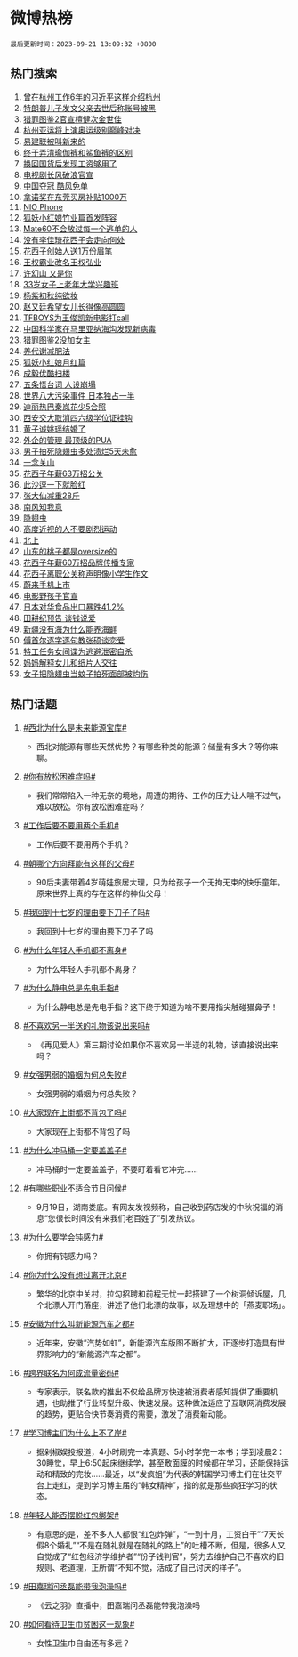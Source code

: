 # 微博热榜

`最后更新时间：2023-09-21 13:09:32 +0800`

## 热门搜索

1. [曾在杭州工作6年的习近平这样介绍杭州](https://m.weibo.cn/search?containerid=100103type%3D1%26t%3D10%26q%3D%23%E6%9B%BE%E5%9C%A8%E6%9D%AD%E5%B7%9E%E5%B7%A5%E4%BD%9C6%E5%B9%B4%E7%9A%84%E4%B9%A0%E8%BF%91%E5%B9%B3%E8%BF%99%E6%A0%B7%E4%BB%8B%E7%BB%8D%E6%9D%AD%E5%B7%9E%23&stream_entry_id=51&isnewpage=1&extparam=seat%3D1%26stream_entry_id%3D51%26pos%3D0%26c_type%3D51%26dgr%3D0%26q%3D%2523%25E6%259B%25BE%25E5%259C%25A8%25E6%259D%25AD%25E5%25B7%259E%25E5%25B7%25A5%25E4%25BD%259C6%25E5%25B9%25B4%25E7%259A%2584%25E4%25B9%25A0%25E8%25BF%2591%25E5%25B9%25B3%25E8%25BF%2599%25E6%25A0%25B7%25E4%25BB%258B%25E7%25BB%258D%25E6%259D%25AD%25E5%25B7%259E%2523%26cate%3D10103%26filter_type%3Drealtimehot%26display_time%3D1695272971%26pre_seqid%3D1695272971594027202186)
1. [特朗普儿子发文父亲去世后称账号被黑](https://m.weibo.cn/search?containerid=100103type%3D1%26t%3D10%26q%3D%23%E7%89%B9%E6%9C%97%E6%99%AE%E5%84%BF%E5%AD%90%E5%8F%91%E6%96%87%E7%88%B6%E4%BA%B2%E5%8E%BB%E4%B8%96%E5%90%8E%E7%A7%B0%E8%B4%A6%E5%8F%B7%E8%A2%AB%E9%BB%91%23&stream_entry_id=31&isnewpage=1&extparam=seat%3D1%26lcate%3D5001%26flag%3D1%26pos%3D0%26c_type%3D31%26dgr%3D0%26q%3D%2523%25E7%2589%25B9%25E6%259C%2597%25E6%2599%25AE%25E5%2584%25BF%25E5%25AD%2590%25E5%258F%2591%25E6%2596%2587%25E7%2588%25B6%25E4%25BA%25B2%25E5%258E%25BB%25E4%25B8%2596%25E5%2590%258E%25E7%25A7%25B0%25E8%25B4%25A6%25E5%258F%25B7%25E8%25A2%25AB%25E9%25BB%2591%2523%26cate%3D5001%26filter_type%3Drealtimehot%26stream_entry_id%3D31%26realpos%3D1%26band_rank%3D1%26display_time%3D1695272971%26pre_seqid%3D1695272971594027202186)
1. [猎罪图鉴2官宣檀健次金世佳](https://m.weibo.cn/search?containerid=100103type%3D1%26t%3D10%26q%3D%23%E7%8C%8E%E7%BD%AA%E5%9B%BE%E9%89%B42%E5%AE%98%E5%AE%A3%E6%AA%80%E5%81%A5%E6%AC%A1%E9%87%91%E4%B8%96%E4%BD%B3%23&stream_entry_id=31&isnewpage=1&extparam=seat%3D1%26lcate%3D5001%26flag%3D16%26pos%3D1%26c_type%3D31%26dgr%3D0%26q%3D%2523%25E7%258C%258E%25E7%25BD%25AA%25E5%259B%25BE%25E9%2589%25B42%25E5%25AE%2598%25E5%25AE%25A3%25E6%25AA%2580%25E5%2581%25A5%25E6%25AC%25A1%25E9%2587%2591%25E4%25B8%2596%25E4%25BD%25B3%2523%26cate%3D5001%26filter_type%3Drealtimehot%26stream_entry_id%3D31%26realpos%3D2%26band_rank%3D2%26display_time%3D1695272971%26pre_seqid%3D1695272971594027202186)
1. [杭州亚运将上演奥运级别巅峰对决](https://m.weibo.cn/search?containerid=100103type%3D1%26t%3D10%26q%3D%23%E6%9D%AD%E5%B7%9E%E4%BA%9A%E8%BF%90%E5%B0%86%E4%B8%8A%E6%BC%94%E5%A5%A5%E8%BF%90%E7%BA%A7%E5%88%AB%E5%B7%85%E5%B3%B0%E5%AF%B9%E5%86%B3%23&stream_entry_id=31&isnewpage=1&extparam=seat%3D1%26lcate%3D5001%26flag%3D0%26pos%3D2%26c_type%3D31%26dgr%3D0%26q%3D%2523%25E6%259D%25AD%25E5%25B7%259E%25E4%25BA%259A%25E8%25BF%2590%25E5%25B0%2586%25E4%25B8%258A%25E6%25BC%2594%25E5%25A5%25A5%25E8%25BF%2590%25E7%25BA%25A7%25E5%2588%25AB%25E5%25B7%2585%25E5%25B3%25B0%25E5%25AF%25B9%25E5%2586%25B3%2523%26cate%3D5001%26filter_type%3Drealtimehot%26stream_entry_id%3D31%26realpos%3D3%26band_rank%3D3%26display_time%3D1695272971%26pre_seqid%3D1695272971594027202186)
1. [易建联被叫新来的](https://m.weibo.cn/search?containerid=100103type%3D1%26t%3D10%26q%3D%23%E6%98%93%E5%BB%BA%E8%81%94%E8%A2%AB%E5%8F%AB%E6%96%B0%E6%9D%A5%E7%9A%84%23&stream_entry_id=31&isnewpage=1&extparam=seat%3D1%26lcate%3D5001%26pos%3D3%26c_type%3D31%26dgr%3D0%26q%3D%2523%25E6%2598%2593%25E5%25BB%25BA%25E8%2581%2594%25E8%25A2%25AB%25E5%258F%25AB%25E6%2596%25B0%25E6%259D%25A5%25E7%259A%2584%2523%26cate%3D5001%26is_ad_pos%3D1%26adid%3D204445%26stream_entry_id%3D31%26filter_type%3Drealtimehot%26topic_ad%3D1%26band_rank%3D4%26display_time%3D1695272971%26pre_seqid%3D1695272971594027202186)
1. [终于弄清瑜伽裤和鲨鱼裤的区别](https://m.weibo.cn/search?containerid=100103type%3D1%26t%3D10%26q%3D%23%E7%BB%88%E4%BA%8E%E5%BC%84%E6%B8%85%E7%91%9C%E4%BC%BD%E8%A3%A4%E5%92%8C%E9%B2%A8%E9%B1%BC%E8%A3%A4%E7%9A%84%E5%8C%BA%E5%88%AB%23&stream_entry_id=31&isnewpage=1&extparam=seat%3D1%26lcate%3D5001%26flag%3D1%26pos%3D4%26c_type%3D31%26dgr%3D0%26q%3D%2523%25E7%25BB%2588%25E4%25BA%258E%25E5%25BC%2584%25E6%25B8%2585%25E7%2591%259C%25E4%25BC%25BD%25E8%25A3%25A4%25E5%2592%258C%25E9%25B2%25A8%25E9%25B1%25BC%25E8%25A3%25A4%25E7%259A%2584%25E5%258C%25BA%25E5%2588%25AB%2523%26cate%3D5001%26filter_type%3Drealtimehot%26stream_entry_id%3D31%26realpos%3D4%26band_rank%3D4%26display_time%3D1695272971%26pre_seqid%3D1695272971594027202186)
1. [换回国货后发现工资够用了](https://m.weibo.cn/search?containerid=100103type%3D1%26t%3D10%26q%3D%23%E6%8D%A2%E5%9B%9E%E5%9B%BD%E8%B4%A7%E5%90%8E%E5%8F%91%E7%8E%B0%E5%B7%A5%E8%B5%84%E5%A4%9F%E7%94%A8%E4%BA%86%23&stream_entry_id=31&isnewpage=1&extparam=seat%3D1%26lcate%3D5001%26flag%3D1%26pos%3D5%26c_type%3D31%26dgr%3D0%26q%3D%2523%25E6%258D%25A2%25E5%259B%259E%25E5%259B%25BD%25E8%25B4%25A7%25E5%2590%258E%25E5%258F%2591%25E7%258E%25B0%25E5%25B7%25A5%25E8%25B5%2584%25E5%25A4%259F%25E7%2594%25A8%25E4%25BA%2586%2523%26cate%3D5001%26filter_type%3Drealtimehot%26stream_entry_id%3D31%26realpos%3D5%26band_rank%3D5%26display_time%3D1695272971%26pre_seqid%3D1695272971594027202186)
1. [电视剧长风破浪官宣](https://m.weibo.cn/search?containerid=100103type%3D1%26t%3D10%26q%3D%23%E7%94%B5%E8%A7%86%E5%89%A7%E9%95%BF%E9%A3%8E%E7%A0%B4%E6%B5%AA%E5%AE%98%E5%AE%A3%23&stream_entry_id=31&isnewpage=1&extparam=seat%3D1%26lcate%3D5001%26flag%3D2%26pos%3D6%26c_type%3D31%26dgr%3D0%26q%3D%2523%25E7%2594%25B5%25E8%25A7%2586%25E5%2589%25A7%25E9%2595%25BF%25E9%25A3%258E%25E7%25A0%25B4%25E6%25B5%25AA%25E5%25AE%2598%25E5%25AE%25A3%2523%26cate%3D5001%26filter_type%3Drealtimehot%26stream_entry_id%3D31%26realpos%3D6%26band_rank%3D6%26display_time%3D1695272971%26pre_seqid%3D1695272971594027202186)
1. [中国夺冠 酷风免单](https://m.weibo.cn/search?containerid=100103type%3D1%26t%3D10%26q%3D%23%E4%B8%AD%E5%9B%BD%E5%A4%BA%E5%86%A0+%E9%85%B7%E9%A3%8E%E5%85%8D%E5%8D%95%23&stream_entry_id=31&isnewpage=1&extparam=seat%3D1%26lcate%3D5001%26pos%3D7%26c_type%3D31%26dgr%3D0%26q%3D%2523%25E4%25B8%25AD%25E5%259B%25BD%25E5%25A4%25BA%25E5%2586%25A0%2520%25E9%2585%25B7%25E9%25A3%258E%25E5%2585%258D%25E5%258D%2595%2523%26cate%3D5001%26is_ad_pos%3D1%26adid%3D204396%26stream_entry_id%3D31%26filter_type%3Drealtimehot%26topic_ad%3D1%26band_rank%3D7%26display_time%3D1695272971%26pre_seqid%3D1695272971594027202186)
1. [拿诺奖在东莞买房补贴1000万](https://m.weibo.cn/search?containerid=100103type%3D1%26t%3D10%26q%3D%23%E6%8B%BF%E8%AF%BA%E5%A5%96%E5%9C%A8%E4%B8%9C%E8%8E%9E%E4%B9%B0%E6%88%BF%E8%A1%A5%E8%B4%B41000%E4%B8%87%23&stream_entry_id=31&isnewpage=1&extparam=seat%3D1%26lcate%3D5001%26flag%3D1%26pos%3D8%26c_type%3D31%26dgr%3D0%26q%3D%2523%25E6%258B%25BF%25E8%25AF%25BA%25E5%25A5%2596%25E5%259C%25A8%25E4%25B8%259C%25E8%258E%259E%25E4%25B9%25B0%25E6%2588%25BF%25E8%25A1%25A5%25E8%25B4%25B41000%25E4%25B8%2587%2523%26cate%3D5001%26filter_type%3Drealtimehot%26stream_entry_id%3D31%26realpos%3D7%26band_rank%3D7%26display_time%3D1695272971%26pre_seqid%3D1695272971594027202186)
1. [NIO Phone](https://m.weibo.cn/search?containerid=100103type%3D1%26t%3D10%26q%3DNIO+Phone&stream_entry_id=31&isnewpage=1&extparam=seat%3D1%26lcate%3D5001%26flag%3D1%26pos%3D9%26c_type%3D31%26dgr%3D0%26q%3DNIO%2520Phone%26cate%3D5001%26filter_type%3Drealtimehot%26stream_entry_id%3D31%26realpos%3D8%26band_rank%3D8%26display_time%3D1695272971%26pre_seqid%3D1695272971594027202186)
1. [狐妖小红娘竹业篇首发阵容](https://m.weibo.cn/search?containerid=100103type%3D1%26t%3D10%26q%3D%23%E7%8B%90%E5%A6%96%E5%B0%8F%E7%BA%A2%E5%A8%98%E7%AB%B9%E4%B8%9A%E7%AF%87%E9%A6%96%E5%8F%91%E9%98%B5%E5%AE%B9%23&stream_entry_id=31&isnewpage=1&extparam=seat%3D1%26lcate%3D5001%26flag%3D16%26pos%3D10%26c_type%3D31%26dgr%3D0%26q%3D%2523%25E7%258B%2590%25E5%25A6%2596%25E5%25B0%258F%25E7%25BA%25A2%25E5%25A8%2598%25E7%25AB%25B9%25E4%25B8%259A%25E7%25AF%2587%25E9%25A6%2596%25E5%258F%2591%25E9%2598%25B5%25E5%25AE%25B9%2523%26cate%3D5001%26filter_type%3Drealtimehot%26stream_entry_id%3D31%26realpos%3D9%26band_rank%3D9%26display_time%3D1695272971%26pre_seqid%3D1695272971594027202186)
1. [Mate60不会放过每一个逃单的人](https://m.weibo.cn/search?containerid=100103type%3D1%26t%3D10%26q%3D%23Mate60%E4%B8%8D%E4%BC%9A%E6%94%BE%E8%BF%87%E6%AF%8F%E4%B8%80%E4%B8%AA%E9%80%83%E5%8D%95%E7%9A%84%E4%BA%BA%23&stream_entry_id=31&isnewpage=1&extparam=seat%3D1%26lcate%3D5001%26flag%3D0%26pos%3D11%26c_type%3D31%26dgr%3D0%26q%3D%2523Mate60%25E4%25B8%258D%25E4%25BC%259A%25E6%2594%25BE%25E8%25BF%2587%25E6%25AF%258F%25E4%25B8%2580%25E4%25B8%25AA%25E9%2580%2583%25E5%258D%2595%25E7%259A%2584%25E4%25BA%25BA%2523%26cate%3D5001%26filter_type%3Drealtimehot%26stream_entry_id%3D31%26realpos%3D10%26band_rank%3D10%26display_time%3D1695272971%26pre_seqid%3D1695272971594027202186)
1. [没有李佳琦花西子会走向何处](https://m.weibo.cn/search?containerid=100103type%3D1%26t%3D10%26q%3D%23%E6%B2%A1%E6%9C%89%E6%9D%8E%E4%BD%B3%E7%90%A6%E8%8A%B1%E8%A5%BF%E5%AD%90%E4%BC%9A%E8%B5%B0%E5%90%91%E4%BD%95%E5%A4%84%23&stream_entry_id=31&isnewpage=1&extparam=seat%3D1%26lcate%3D5001%26flag%3D2%26pos%3D12%26c_type%3D31%26dgr%3D0%26q%3D%2523%25E6%25B2%25A1%25E6%259C%2589%25E6%259D%258E%25E4%25BD%25B3%25E7%2590%25A6%25E8%258A%25B1%25E8%25A5%25BF%25E5%25AD%2590%25E4%25BC%259A%25E8%25B5%25B0%25E5%2590%2591%25E4%25BD%2595%25E5%25A4%2584%2523%26cate%3D5001%26filter_type%3Drealtimehot%26stream_entry_id%3D31%26realpos%3D11%26band_rank%3D11%26display_time%3D1695272971%26pre_seqid%3D1695272971594027202186)
1. [花西子创始人送1万份眉笔](https://m.weibo.cn/search?containerid=100103type%3D1%26t%3D10%26q%3D%23%E8%8A%B1%E8%A5%BF%E5%AD%90%E5%88%9B%E5%A7%8B%E4%BA%BA%E9%80%811%E4%B8%87%E4%BB%BD%E7%9C%89%E7%AC%94%23&stream_entry_id=31&isnewpage=1&extparam=seat%3D1%26lcate%3D5001%26flag%3D2%26pos%3D13%26c_type%3D31%26dgr%3D0%26q%3D%2523%25E8%258A%25B1%25E8%25A5%25BF%25E5%25AD%2590%25E5%2588%259B%25E5%25A7%258B%25E4%25BA%25BA%25E9%2580%25811%25E4%25B8%2587%25E4%25BB%25BD%25E7%259C%2589%25E7%25AC%2594%2523%26cate%3D5001%26filter_type%3Drealtimehot%26stream_entry_id%3D31%26realpos%3D12%26band_rank%3D12%26display_time%3D1695272971%26pre_seqid%3D1695272971594027202186)
1. [王权霸业改名王权弘业](https://m.weibo.cn/search?containerid=100103type%3D1%26t%3D10%26q%3D%E7%8E%8B%E6%9D%83%E9%9C%B8%E4%B8%9A%E6%94%B9%E5%90%8D%E7%8E%8B%E6%9D%83%E5%BC%98%E4%B8%9A&stream_entry_id=31&isnewpage=1&extparam=seat%3D1%26lcate%3D5001%26flag%3D1%26pos%3D14%26c_type%3D31%26dgr%3D0%26q%3D%25E7%258E%258B%25E6%259D%2583%25E9%259C%25B8%25E4%25B8%259A%25E6%2594%25B9%25E5%2590%258D%25E7%258E%258B%25E6%259D%2583%25E5%25BC%2598%25E4%25B8%259A%26cate%3D5001%26filter_type%3Drealtimehot%26stream_entry_id%3D31%26realpos%3D13%26band_rank%3D13%26display_time%3D1695272971%26pre_seqid%3D1695272971594027202186)
1. [许幻山 又是你](https://m.weibo.cn/search?containerid=100103type%3D1%26t%3D10%26q%3D%E8%AE%B8%E5%B9%BB%E5%B1%B1+%E5%8F%88%E6%98%AF%E4%BD%A0&stream_entry_id=31&isnewpage=1&extparam=seat%3D1%26lcate%3D5001%26flag%3D2%26pos%3D15%26c_type%3D31%26dgr%3D0%26q%3D%25E8%25AE%25B8%25E5%25B9%25BB%25E5%25B1%25B1%2520%25E5%258F%2588%25E6%2598%25AF%25E4%25BD%25A0%26cate%3D5001%26filter_type%3Drealtimehot%26stream_entry_id%3D31%26realpos%3D14%26band_rank%3D14%26display_time%3D1695272971%26pre_seqid%3D1695272971594027202186)
1. [33岁女子上老年大学兴趣班](https://m.weibo.cn/search?containerid=100103type%3D1%26t%3D10%26q%3D%2333%E5%B2%81%E5%A5%B3%E5%AD%90%E4%B8%8A%E8%80%81%E5%B9%B4%E5%A4%A7%E5%AD%A6%E5%85%B4%E8%B6%A3%E7%8F%AD%23&stream_entry_id=31&isnewpage=1&extparam=seat%3D1%26lcate%3D5001%26flag%3D0%26pos%3D16%26c_type%3D31%26dgr%3D0%26q%3D%252333%25E5%25B2%2581%25E5%25A5%25B3%25E5%25AD%2590%25E4%25B8%258A%25E8%2580%2581%25E5%25B9%25B4%25E5%25A4%25A7%25E5%25AD%25A6%25E5%2585%25B4%25E8%25B6%25A3%25E7%258F%25AD%2523%26cate%3D5001%26filter_type%3Drealtimehot%26stream_entry_id%3D31%26realpos%3D15%26band_rank%3D15%26display_time%3D1695272971%26pre_seqid%3D1695272971594027202186)
1. [杨紫初秋纯欲妆](https://m.weibo.cn/search?containerid=100103type%3D1%26t%3D10%26q%3D%E6%9D%A8%E7%B4%AB%E5%88%9D%E7%A7%8B%E7%BA%AF%E6%AC%B2%E5%A6%86&stream_entry_id=31&isnewpage=1&extparam=seat%3D1%26lcate%3D5001%26flag%3D1%26pos%3D17%26c_type%3D31%26dgr%3D0%26q%3D%25E6%259D%25A8%25E7%25B4%25AB%25E5%2588%259D%25E7%25A7%258B%25E7%25BA%25AF%25E6%25AC%25B2%25E5%25A6%2586%26cate%3D5001%26filter_type%3Drealtimehot%26stream_entry_id%3D31%26realpos%3D16%26band_rank%3D16%26display_time%3D1695272971%26pre_seqid%3D1695272971594027202186)
1. [赵又廷希望女儿长得像高圆圆](https://m.weibo.cn/search?containerid=100103type%3D1%26t%3D10%26q%3D%23%E8%B5%B5%E5%8F%88%E5%BB%B7%E5%B8%8C%E6%9C%9B%E5%A5%B3%E5%84%BF%E9%95%BF%E5%BE%97%E5%83%8F%E9%AB%98%E5%9C%86%E5%9C%86%23&stream_entry_id=31&isnewpage=1&extparam=seat%3D1%26lcate%3D5001%26flag%3D2%26pos%3D18%26c_type%3D31%26dgr%3D0%26q%3D%2523%25E8%25B5%25B5%25E5%258F%2588%25E5%25BB%25B7%25E5%25B8%258C%25E6%259C%259B%25E5%25A5%25B3%25E5%2584%25BF%25E9%2595%25BF%25E5%25BE%2597%25E5%2583%258F%25E9%25AB%2598%25E5%259C%2586%25E5%259C%2586%2523%26cate%3D5001%26filter_type%3Drealtimehot%26stream_entry_id%3D31%26realpos%3D17%26band_rank%3D17%26display_time%3D1695272971%26pre_seqid%3D1695272971594027202186)
1. [TFBOYS为王俊凯新电影打call](https://m.weibo.cn/search?containerid=100103type%3D1%26t%3D10%26q%3D%23TFBOYS%E4%B8%BA%E7%8E%8B%E4%BF%8A%E5%87%AF%E6%96%B0%E7%94%B5%E5%BD%B1%E6%89%93call%23&stream_entry_id=31&isnewpage=1&extparam=seat%3D1%26lcate%3D5001%26flag%3D1%26pos%3D19%26c_type%3D31%26dgr%3D0%26q%3D%2523TFBOYS%25E4%25B8%25BA%25E7%258E%258B%25E4%25BF%258A%25E5%2587%25AF%25E6%2596%25B0%25E7%2594%25B5%25E5%25BD%25B1%25E6%2589%2593call%2523%26cate%3D5001%26filter_type%3Drealtimehot%26stream_entry_id%3D31%26realpos%3D18%26band_rank%3D18%26display_time%3D1695272971%26pre_seqid%3D1695272971594027202186)
1. [中国科学家在马里亚纳海沟发现新病毒](https://m.weibo.cn/search?containerid=100103type%3D1%26t%3D10%26q%3D%23%E4%B8%AD%E5%9B%BD%E7%A7%91%E5%AD%A6%E5%AE%B6%E5%9C%A8%E9%A9%AC%E9%87%8C%E4%BA%9A%E7%BA%B3%E6%B5%B7%E6%B2%9F%E5%8F%91%E7%8E%B0%E6%96%B0%E7%97%85%E6%AF%92%23&stream_entry_id=31&isnewpage=1&extparam=seat%3D1%26lcate%3D5001%26flag%3D1%26pos%3D20%26c_type%3D31%26dgr%3D0%26q%3D%2523%25E4%25B8%25AD%25E5%259B%25BD%25E7%25A7%2591%25E5%25AD%25A6%25E5%25AE%25B6%25E5%259C%25A8%25E9%25A9%25AC%25E9%2587%258C%25E4%25BA%259A%25E7%25BA%25B3%25E6%25B5%25B7%25E6%25B2%259F%25E5%258F%2591%25E7%258E%25B0%25E6%2596%25B0%25E7%2597%2585%25E6%25AF%2592%2523%26cate%3D5001%26filter_type%3Drealtimehot%26stream_entry_id%3D31%26realpos%3D19%26band_rank%3D19%26display_time%3D1695272971%26pre_seqid%3D1695272971594027202186)
1. [猎罪图鉴2没加女主](https://m.weibo.cn/search?containerid=100103type%3D1%26t%3D10%26q%3D%23%E7%8C%8E%E7%BD%AA%E5%9B%BE%E9%89%B42%E6%B2%A1%E5%8A%A0%E5%A5%B3%E4%B8%BB%23&stream_entry_id=31&isnewpage=1&extparam=seat%3D1%26lcate%3D5001%26flag%3D0%26pos%3D21%26c_type%3D31%26dgr%3D0%26q%3D%2523%25E7%258C%258E%25E7%25BD%25AA%25E5%259B%25BE%25E9%2589%25B42%25E6%25B2%25A1%25E5%258A%25A0%25E5%25A5%25B3%25E4%25B8%25BB%2523%26cate%3D5001%26filter_type%3Drealtimehot%26stream_entry_id%3D31%26realpos%3D20%26band_rank%3D20%26display_time%3D1695272971%26pre_seqid%3D1695272971594027202186)
1. [养代谢减肥法](https://m.weibo.cn/search?containerid=100103type%3D1%26t%3D10%26q%3D%E5%85%BB%E4%BB%A3%E8%B0%A2%E5%87%8F%E8%82%A5%E6%B3%95&stream_entry_id=31&isnewpage=1&extparam=seat%3D1%26lcate%3D5001%26flag%3D1%26pos%3D22%26c_type%3D31%26dgr%3D0%26q%3D%25E5%2585%25BB%25E4%25BB%25A3%25E8%25B0%25A2%25E5%2587%258F%25E8%2582%25A5%25E6%25B3%2595%26cate%3D5001%26filter_type%3Drealtimehot%26stream_entry_id%3D31%26realpos%3D21%26band_rank%3D21%26display_time%3D1695272971%26pre_seqid%3D1695272971594027202186)
1. [狐妖小红娘月红篇](https://m.weibo.cn/search?containerid=100103type%3D1%26t%3D10%26q%3D%E7%8B%90%E5%A6%96%E5%B0%8F%E7%BA%A2%E5%A8%98%E6%9C%88%E7%BA%A2%E7%AF%87&stream_entry_id=31&isnewpage=1&extparam=seat%3D1%26lcate%3D5001%26flag%3D0%26pos%3D23%26c_type%3D31%26dgr%3D0%26q%3D%25E7%258B%2590%25E5%25A6%2596%25E5%25B0%258F%25E7%25BA%25A2%25E5%25A8%2598%25E6%259C%2588%25E7%25BA%25A2%25E7%25AF%2587%26cate%3D5001%26filter_type%3Drealtimehot%26stream_entry_id%3D31%26realpos%3D22%26band_rank%3D22%26display_time%3D1695272971%26pre_seqid%3D1695272971594027202186)
1. [成毅优酷扫楼](https://m.weibo.cn/search?containerid=100103type%3D1%26t%3D10%26q%3D%23%E6%88%90%E6%AF%85%E4%BC%98%E9%85%B7%E6%89%AB%E6%A5%BC%23&stream_entry_id=31&isnewpage=1&extparam=seat%3D1%26lcate%3D5001%26flag%3D1%26pos%3D24%26c_type%3D31%26dgr%3D0%26q%3D%2523%25E6%2588%2590%25E6%25AF%2585%25E4%25BC%2598%25E9%2585%25B7%25E6%2589%25AB%25E6%25A5%25BC%2523%26cate%3D5001%26filter_type%3Drealtimehot%26stream_entry_id%3D31%26realpos%3D23%26band_rank%3D23%26display_time%3D1695272971%26pre_seqid%3D1695272971594027202186)
1. [五条悟台词 人设崩塌](https://m.weibo.cn/search?containerid=100103type%3D1%26t%3D10%26q%3D%E4%BA%94%E6%9D%A1%E6%82%9F%E5%8F%B0%E8%AF%8D+%E4%BA%BA%E8%AE%BE%E5%B4%A9%E5%A1%8C&stream_entry_id=31&isnewpage=1&extparam=seat%3D1%26lcate%3D5001%26flag%3D0%26pos%3D25%26c_type%3D31%26dgr%3D0%26q%3D%25E4%25BA%2594%25E6%259D%25A1%25E6%2582%259F%25E5%258F%25B0%25E8%25AF%258D%2520%25E4%25BA%25BA%25E8%25AE%25BE%25E5%25B4%25A9%25E5%25A1%258C%26cate%3D5001%26filter_type%3Drealtimehot%26stream_entry_id%3D31%26realpos%3D24%26band_rank%3D24%26display_time%3D1695272971%26pre_seqid%3D1695272971594027202186)
1. [世界八大污染事件 日本独占一半](https://m.weibo.cn/search?containerid=100103type%3D1%26t%3D10%26q%3D%E4%B8%96%E7%95%8C%E5%85%AB%E5%A4%A7%E6%B1%A1%E6%9F%93%E4%BA%8B%E4%BB%B6+%E6%97%A5%E6%9C%AC%E7%8B%AC%E5%8D%A0%E4%B8%80%E5%8D%8A&stream_entry_id=31&isnewpage=1&extparam=seat%3D1%26lcate%3D5001%26flag%3D1%26pos%3D26%26c_type%3D31%26dgr%3D0%26q%3D%25E4%25B8%2596%25E7%2595%258C%25E5%2585%25AB%25E5%25A4%25A7%25E6%25B1%25A1%25E6%259F%2593%25E4%25BA%258B%25E4%25BB%25B6%2520%25E6%2597%25A5%25E6%259C%25AC%25E7%258B%25AC%25E5%258D%25A0%25E4%25B8%2580%25E5%258D%258A%26cate%3D5001%26filter_type%3Drealtimehot%26stream_entry_id%3D31%26realpos%3D25%26band_rank%3D25%26display_time%3D1695272971%26pre_seqid%3D1695272971594027202186)
1. [迪丽热巴秦岚花少5合照](https://m.weibo.cn/search?containerid=100103type%3D1%26t%3D10%26q%3D%23%E8%BF%AA%E4%B8%BD%E7%83%AD%E5%B7%B4%E7%A7%A6%E5%B2%9A%E8%8A%B1%E5%B0%915%E5%90%88%E7%85%A7%23&stream_entry_id=31&isnewpage=1&extparam=seat%3D1%26lcate%3D5001%26flag%3D0%26pos%3D27%26c_type%3D31%26dgr%3D0%26q%3D%2523%25E8%25BF%25AA%25E4%25B8%25BD%25E7%2583%25AD%25E5%25B7%25B4%25E7%25A7%25A6%25E5%25B2%259A%25E8%258A%25B1%25E5%25B0%25915%25E5%2590%2588%25E7%2585%25A7%2523%26cate%3D5001%26filter_type%3Drealtimehot%26stream_entry_id%3D31%26realpos%3D26%26band_rank%3D26%26display_time%3D1695272971%26pre_seqid%3D1695272971594027202186)
1. [西安交大取消四六级学位证挂钩](https://m.weibo.cn/search?containerid=100103type%3D1%26t%3D10%26q%3D%23%E8%A5%BF%E5%AE%89%E4%BA%A4%E5%A4%A7%E5%8F%96%E6%B6%88%E5%9B%9B%E5%85%AD%E7%BA%A7%E5%AD%A6%E4%BD%8D%E8%AF%81%E6%8C%82%E9%92%A9%23&stream_entry_id=31&isnewpage=1&extparam=seat%3D1%26lcate%3D5001%26flag%3D0%26pos%3D28%26c_type%3D31%26dgr%3D0%26q%3D%2523%25E8%25A5%25BF%25E5%25AE%2589%25E4%25BA%25A4%25E5%25A4%25A7%25E5%258F%2596%25E6%25B6%2588%25E5%259B%259B%25E5%2585%25AD%25E7%25BA%25A7%25E5%25AD%25A6%25E4%25BD%258D%25E8%25AF%2581%25E6%258C%2582%25E9%2592%25A9%2523%26cate%3D5001%26filter_type%3Drealtimehot%26stream_entry_id%3D31%26realpos%3D27%26band_rank%3D27%26display_time%3D1695272971%26pre_seqid%3D1695272971594027202186)
1. [黄子诚姚瑶结婚了](https://m.weibo.cn/search?containerid=100103type%3D1%26t%3D10%26q%3D%23%E9%BB%84%E5%AD%90%E8%AF%9A%E5%A7%9A%E7%91%B6%E7%BB%93%E5%A9%9A%E4%BA%86%23&stream_entry_id=31&isnewpage=1&extparam=seat%3D1%26lcate%3D5001%26flag%3D0%26pos%3D29%26c_type%3D31%26dgr%3D0%26q%3D%2523%25E9%25BB%2584%25E5%25AD%2590%25E8%25AF%259A%25E5%25A7%259A%25E7%2591%25B6%25E7%25BB%2593%25E5%25A9%259A%25E4%25BA%2586%2523%26cate%3D5001%26filter_type%3Drealtimehot%26stream_entry_id%3D31%26realpos%3D28%26band_rank%3D28%26display_time%3D1695272971%26pre_seqid%3D1695272971594027202186)
1. [外企的管理 最顶级的PUA](https://m.weibo.cn/search?containerid=100103type%3D1%26t%3D10%26q%3D%E5%A4%96%E4%BC%81%E7%9A%84%E7%AE%A1%E7%90%86+%E6%9C%80%E9%A1%B6%E7%BA%A7%E7%9A%84PUA&stream_entry_id=31&isnewpage=1&extparam=seat%3D1%26lcate%3D5001%26flag%3D1%26pos%3D30%26c_type%3D31%26dgr%3D0%26q%3D%25E5%25A4%2596%25E4%25BC%2581%25E7%259A%2584%25E7%25AE%25A1%25E7%2590%2586%2520%25E6%259C%2580%25E9%25A1%25B6%25E7%25BA%25A7%25E7%259A%2584PUA%26cate%3D5001%26filter_type%3Drealtimehot%26stream_entry_id%3D31%26realpos%3D29%26band_rank%3D29%26display_time%3D1695272971%26pre_seqid%3D1695272971594027202186)
1. [男子拍死隐翅虫多处溃烂5天未愈](https://m.weibo.cn/search?containerid=100103type%3D1%26t%3D10%26q%3D%23%E7%94%B7%E5%AD%90%E6%8B%8D%E6%AD%BB%E9%9A%90%E7%BF%85%E8%99%AB%E5%A4%9A%E5%A4%84%E6%BA%83%E7%83%825%E5%A4%A9%E6%9C%AA%E6%84%88%23&stream_entry_id=31&isnewpage=1&extparam=seat%3D1%26lcate%3D5001%26flag%3D0%26pos%3D31%26c_type%3D31%26dgr%3D0%26q%3D%2523%25E7%2594%25B7%25E5%25AD%2590%25E6%258B%258D%25E6%25AD%25BB%25E9%259A%2590%25E7%25BF%2585%25E8%2599%25AB%25E5%25A4%259A%25E5%25A4%2584%25E6%25BA%2583%25E7%2583%25825%25E5%25A4%25A9%25E6%259C%25AA%25E6%2584%2588%2523%26cate%3D5001%26filter_type%3Drealtimehot%26stream_entry_id%3D31%26realpos%3D30%26band_rank%3D30%26display_time%3D1695272971%26pre_seqid%3D1695272971594027202186)
1. [一念关山](https://m.weibo.cn/search?containerid=100103type%3D1%26t%3D10%26q%3D%E4%B8%80%E5%BF%B5%E5%85%B3%E5%B1%B1&stream_entry_id=31&isnewpage=1&extparam=seat%3D1%26lcate%3D5001%26flag%3D0%26pos%3D32%26c_type%3D31%26dgr%3D0%26q%3D%25E4%25B8%2580%25E5%25BF%25B5%25E5%2585%25B3%25E5%25B1%25B1%26cate%3D5001%26filter_type%3Drealtimehot%26stream_entry_id%3D31%26realpos%3D31%26band_rank%3D31%26display_time%3D1695272971%26pre_seqid%3D1695272971594027202186)
1. [花西子年薪63万招公关](https://m.weibo.cn/search?containerid=100103type%3D1%26t%3D10%26q%3D%23%E8%8A%B1%E8%A5%BF%E5%AD%90%E5%B9%B4%E8%96%AA63%E4%B8%87%E6%8B%9B%E5%85%AC%E5%85%B3%23&stream_entry_id=31&isnewpage=1&extparam=seat%3D1%26lcate%3D5001%26flag%3D0%26pos%3D33%26c_type%3D31%26dgr%3D0%26q%3D%2523%25E8%258A%25B1%25E8%25A5%25BF%25E5%25AD%2590%25E5%25B9%25B4%25E8%2596%25AA63%25E4%25B8%2587%25E6%258B%259B%25E5%2585%25AC%25E5%2585%25B3%2523%26cate%3D5001%26filter_type%3Drealtimehot%26stream_entry_id%3D31%26realpos%3D32%26band_rank%3D32%26display_time%3D1695272971%26pre_seqid%3D1695272971594027202186)
1. [此沙逗一下就脸红](https://m.weibo.cn/search?containerid=100103type%3D1%26t%3D10%26q%3D%E6%AD%A4%E6%B2%99%E9%80%97%E4%B8%80%E4%B8%8B%E5%B0%B1%E8%84%B8%E7%BA%A2&stream_entry_id=31&isnewpage=1&extparam=seat%3D1%26lcate%3D5001%26flag%3D1%26pos%3D34%26c_type%3D31%26dgr%3D0%26q%3D%25E6%25AD%25A4%25E6%25B2%2599%25E9%2580%2597%25E4%25B8%2580%25E4%25B8%258B%25E5%25B0%25B1%25E8%2584%25B8%25E7%25BA%25A2%26cate%3D5001%26filter_type%3Drealtimehot%26stream_entry_id%3D31%26realpos%3D33%26band_rank%3D33%26display_time%3D1695272971%26pre_seqid%3D1695272971594027202186)
1. [张大仙减重28斤](https://m.weibo.cn/search?containerid=100103type%3D1%26t%3D10%26q%3D%E5%BC%A0%E5%A4%A7%E4%BB%99%E5%87%8F%E9%87%8D28%E6%96%A4&stream_entry_id=31&isnewpage=1&extparam=seat%3D1%26lcate%3D5001%26flag%3D0%26pos%3D35%26c_type%3D31%26dgr%3D0%26q%3D%25E5%25BC%25A0%25E5%25A4%25A7%25E4%25BB%2599%25E5%2587%258F%25E9%2587%258D28%25E6%2596%25A4%26cate%3D5001%26filter_type%3Drealtimehot%26stream_entry_id%3D31%26realpos%3D34%26band_rank%3D34%26display_time%3D1695272971%26pre_seqid%3D1695272971594027202186)
1. [南风知我意](https://m.weibo.cn/search?containerid=100103type%3D1%26t%3D10%26q%3D%E5%8D%97%E9%A3%8E%E7%9F%A5%E6%88%91%E6%84%8F&stream_entry_id=31&isnewpage=1&extparam=seat%3D1%26lcate%3D5001%26flag%3D1%26pos%3D36%26c_type%3D31%26dgr%3D0%26q%3D%25E5%258D%2597%25E9%25A3%258E%25E7%259F%25A5%25E6%2588%2591%25E6%2584%258F%26cate%3D5001%26filter_type%3Drealtimehot%26stream_entry_id%3D31%26realpos%3D35%26band_rank%3D35%26display_time%3D1695272971%26pre_seqid%3D1695272971594027202186)
1. [隐翅虫](https://m.weibo.cn/search?containerid=100103type%3D1%26t%3D10%26q%3D%E9%9A%90%E7%BF%85%E8%99%AB&stream_entry_id=31&isnewpage=1&extparam=seat%3D1%26lcate%3D5001%26flag%3D0%26pos%3D37%26c_type%3D31%26dgr%3D0%26q%3D%25E9%259A%2590%25E7%25BF%2585%25E8%2599%25AB%26cate%3D5001%26filter_type%3Drealtimehot%26stream_entry_id%3D31%26realpos%3D36%26band_rank%3D36%26display_time%3D1695272971%26pre_seqid%3D1695272971594027202186)
1. [高度近视的人不要剧烈运动](https://m.weibo.cn/search?containerid=100103type%3D1%26t%3D10%26q%3D%23%E9%AB%98%E5%BA%A6%E8%BF%91%E8%A7%86%E7%9A%84%E4%BA%BA%E4%B8%8D%E8%A6%81%E5%89%A7%E7%83%88%E8%BF%90%E5%8A%A8%23&stream_entry_id=31&isnewpage=1&extparam=seat%3D1%26lcate%3D5001%26flag%3D0%26pos%3D38%26c_type%3D31%26dgr%3D0%26q%3D%2523%25E9%25AB%2598%25E5%25BA%25A6%25E8%25BF%2591%25E8%25A7%2586%25E7%259A%2584%25E4%25BA%25BA%25E4%25B8%258D%25E8%25A6%2581%25E5%2589%25A7%25E7%2583%2588%25E8%25BF%2590%25E5%258A%25A8%2523%26cate%3D5001%26filter_type%3Drealtimehot%26stream_entry_id%3D31%26realpos%3D37%26band_rank%3D37%26display_time%3D1695272971%26pre_seqid%3D1695272971594027202186)
1. [北上](https://m.weibo.cn/search?containerid=100103type%3D1%26t%3D10%26q%3D%E5%8C%97%E4%B8%8A&stream_entry_id=31&isnewpage=1&extparam=seat%3D1%26lcate%3D5001%26flag%3D1%26pos%3D39%26c_type%3D31%26dgr%3D0%26q%3D%25E5%258C%2597%25E4%25B8%258A%26cate%3D5001%26filter_type%3Drealtimehot%26stream_entry_id%3D31%26realpos%3D38%26band_rank%3D38%26display_time%3D1695272971%26pre_seqid%3D1695272971594027202186)
1. [山东的桃子都是oversize的](https://m.weibo.cn/search?containerid=100103type%3D1%26t%3D10%26q%3D%23%E5%B1%B1%E4%B8%9C%E7%9A%84%E6%A1%83%E5%AD%90%E9%83%BD%E6%98%AFoversize%E7%9A%84%23&stream_entry_id=31&isnewpage=1&extparam=seat%3D1%26lcate%3D5001%26flag%3D32768%26pos%3D40%26c_type%3D31%26dgr%3D0%26q%3D%2523%25E5%25B1%25B1%25E4%25B8%259C%25E7%259A%2584%25E6%25A1%2583%25E5%25AD%2590%25E9%2583%25BD%25E6%2598%25AFoversize%25E7%259A%2584%2523%26cate%3D5001%26filter_type%3Drealtimehot%26stream_entry_id%3D31%26realpos%3D39%26band_rank%3D39%26display_time%3D1695272971%26pre_seqid%3D1695272971594027202186)
1. [花西子年薪60万招品牌传播专家](https://m.weibo.cn/search?containerid=100103type%3D1%26t%3D10%26q%3D%23%E8%8A%B1%E8%A5%BF%E5%AD%90%E5%B9%B4%E8%96%AA60%E4%B8%87%E6%8B%9B%E5%93%81%E7%89%8C%E4%BC%A0%E6%92%AD%E4%B8%93%E5%AE%B6%23&stream_entry_id=31&isnewpage=1&extparam=seat%3D1%26lcate%3D5001%26flag%3D0%26pos%3D41%26c_type%3D31%26dgr%3D0%26q%3D%2523%25E8%258A%25B1%25E8%25A5%25BF%25E5%25AD%2590%25E5%25B9%25B4%25E8%2596%25AA60%25E4%25B8%2587%25E6%258B%259B%25E5%2593%2581%25E7%2589%258C%25E4%25BC%25A0%25E6%2592%25AD%25E4%25B8%2593%25E5%25AE%25B6%2523%26cate%3D5001%26filter_type%3Drealtimehot%26stream_entry_id%3D31%26realpos%3D40%26band_rank%3D40%26display_time%3D1695272971%26pre_seqid%3D1695272971594027202186)
1. [花西子离职公关称声明像小学生作文](https://m.weibo.cn/search?containerid=100103type%3D1%26t%3D10%26q%3D%23%E8%8A%B1%E8%A5%BF%E5%AD%90%E7%A6%BB%E8%81%8C%E5%85%AC%E5%85%B3%E7%A7%B0%E5%A3%B0%E6%98%8E%E5%83%8F%E5%B0%8F%E5%AD%A6%E7%94%9F%E4%BD%9C%E6%96%87%23&stream_entry_id=31&isnewpage=1&extparam=seat%3D1%26lcate%3D5001%26flag%3D0%26pos%3D42%26c_type%3D31%26dgr%3D0%26q%3D%2523%25E8%258A%25B1%25E8%25A5%25BF%25E5%25AD%2590%25E7%25A6%25BB%25E8%2581%258C%25E5%2585%25AC%25E5%2585%25B3%25E7%25A7%25B0%25E5%25A3%25B0%25E6%2598%258E%25E5%2583%258F%25E5%25B0%258F%25E5%25AD%25A6%25E7%2594%259F%25E4%25BD%259C%25E6%2596%2587%2523%26cate%3D5001%26filter_type%3Drealtimehot%26stream_entry_id%3D31%26realpos%3D41%26band_rank%3D41%26display_time%3D1695272971%26pre_seqid%3D1695272971594027202186)
1. [蔚来手机上市](https://m.weibo.cn/search?containerid=100103type%3D1%26t%3D10%26q%3D%23%E8%94%9A%E6%9D%A5%E6%89%8B%E6%9C%BA%E4%B8%8A%E5%B8%82%23&stream_entry_id=31&isnewpage=1&extparam=seat%3D1%26lcate%3D5001%26flag%3D1%26pos%3D43%26c_type%3D31%26dgr%3D0%26q%3D%2523%25E8%2594%259A%25E6%259D%25A5%25E6%2589%258B%25E6%259C%25BA%25E4%25B8%258A%25E5%25B8%2582%2523%26cate%3D5001%26filter_type%3Drealtimehot%26stream_entry_id%3D31%26realpos%3D42%26band_rank%3D42%26display_time%3D1695272971%26pre_seqid%3D1695272971594027202186)
1. [电影野孩子官宣](https://m.weibo.cn/search?containerid=100103type%3D1%26t%3D10%26q%3D%23%E7%94%B5%E5%BD%B1%E9%87%8E%E5%AD%A9%E5%AD%90%E5%AE%98%E5%AE%A3%23&stream_entry_id=31&isnewpage=1&extparam=seat%3D1%26lcate%3D5001%26flag%3D0%26pos%3D44%26c_type%3D31%26dgr%3D0%26q%3D%2523%25E7%2594%25B5%25E5%25BD%25B1%25E9%2587%258E%25E5%25AD%25A9%25E5%25AD%2590%25E5%25AE%2598%25E5%25AE%25A3%2523%26cate%3D5001%26filter_type%3Drealtimehot%26stream_entry_id%3D31%26realpos%3D43%26band_rank%3D43%26display_time%3D1695272971%26pre_seqid%3D1695272971594027202186)
1. [日本对华食品出口暴跌41.2%](https://m.weibo.cn/search?containerid=100103type%3D1%26t%3D10%26q%3D%23%E6%97%A5%E6%9C%AC%E5%AF%B9%E5%8D%8E%E9%A3%9F%E5%93%81%E5%87%BA%E5%8F%A3%E6%9A%B4%E8%B7%8C41.2%25%23&stream_entry_id=31&isnewpage=1&extparam=seat%3D1%26lcate%3D5001%26flag%3D0%26pos%3D45%26c_type%3D31%26dgr%3D0%26q%3D%2523%25E6%2597%25A5%25E6%259C%25AC%25E5%25AF%25B9%25E5%258D%258E%25E9%25A3%259F%25E5%2593%2581%25E5%2587%25BA%25E5%258F%25A3%25E6%259A%25B4%25E8%25B7%258C41.2%2525%2523%26cate%3D5001%26filter_type%3Drealtimehot%26stream_entry_id%3D31%26realpos%3D44%26band_rank%3D44%26display_time%3D1695272971%26pre_seqid%3D1695272971594027202186)
1. [田耕纪预告 谈钱说爱](https://m.weibo.cn/search?containerid=100103type%3D1%26t%3D10%26q%3D%E7%94%B0%E8%80%95%E7%BA%AA%E9%A2%84%E5%91%8A+%E8%B0%88%E9%92%B1%E8%AF%B4%E7%88%B1&stream_entry_id=31&isnewpage=1&extparam=seat%3D1%26lcate%3D5001%26flag%3D1%26pos%3D46%26c_type%3D31%26dgr%3D0%26q%3D%25E7%2594%25B0%25E8%2580%2595%25E7%25BA%25AA%25E9%25A2%2584%25E5%2591%258A%2520%25E8%25B0%2588%25E9%2592%25B1%25E8%25AF%25B4%25E7%2588%25B1%26cate%3D5001%26filter_type%3Drealtimehot%26stream_entry_id%3D31%26realpos%3D45%26band_rank%3D45%26display_time%3D1695272971%26pre_seqid%3D1695272971594027202186)
1. [新疆没有海为什么能养海鲜](https://m.weibo.cn/search?containerid=100103type%3D1%26t%3D10%26q%3D%23%E6%96%B0%E7%96%86%E6%B2%A1%E6%9C%89%E6%B5%B7%E4%B8%BA%E4%BB%80%E4%B9%88%E8%83%BD%E5%85%BB%E6%B5%B7%E9%B2%9C%23&stream_entry_id=31&isnewpage=1&extparam=seat%3D1%26lcate%3D5001%26flag%3D0%26pos%3D47%26c_type%3D31%26dgr%3D0%26q%3D%2523%25E6%2596%25B0%25E7%2596%2586%25E6%25B2%25A1%25E6%259C%2589%25E6%25B5%25B7%25E4%25B8%25BA%25E4%25BB%2580%25E4%25B9%2588%25E8%2583%25BD%25E5%2585%25BB%25E6%25B5%25B7%25E9%25B2%259C%2523%26cate%3D5001%26filter_type%3Drealtimehot%26stream_entry_id%3D31%26realpos%3D46%26band_rank%3D46%26display_time%3D1695272971%26pre_seqid%3D1695272971594027202186)
1. [傅首尔逐字逐句教张硕谈恋爱](https://m.weibo.cn/search?containerid=100103type%3D1%26t%3D10%26q%3D%E5%82%85%E9%A6%96%E5%B0%94%E9%80%90%E5%AD%97%E9%80%90%E5%8F%A5%E6%95%99%E5%BC%A0%E7%A1%95%E8%B0%88%E6%81%8B%E7%88%B1&stream_entry_id=31&isnewpage=1&extparam=seat%3D1%26lcate%3D5001%26flag%3D0%26pos%3D48%26c_type%3D31%26dgr%3D0%26q%3D%25E5%2582%2585%25E9%25A6%2596%25E5%25B0%2594%25E9%2580%2590%25E5%25AD%2597%25E9%2580%2590%25E5%258F%25A5%25E6%2595%2599%25E5%25BC%25A0%25E7%25A1%2595%25E8%25B0%2588%25E6%2581%258B%25E7%2588%25B1%26cate%3D5001%26filter_type%3Drealtimehot%26stream_entry_id%3D31%26realpos%3D47%26band_rank%3D47%26display_time%3D1695272971%26pre_seqid%3D1695272971594027202186)
1. [特工任务女间谍为逃避泄密自杀](https://m.weibo.cn/search?containerid=100103type%3D1%26t%3D10%26q%3D%23%E7%89%B9%E5%B7%A5%E4%BB%BB%E5%8A%A1%E5%A5%B3%E9%97%B4%E8%B0%8D%E4%B8%BA%E9%80%83%E9%81%BF%E6%B3%84%E5%AF%86%E8%87%AA%E6%9D%80%23&stream_entry_id=31&isnewpage=1&extparam=seat%3D1%26lcate%3D5001%26flag%3D1%26pos%3D49%26c_type%3D31%26dgr%3D0%26q%3D%2523%25E7%2589%25B9%25E5%25B7%25A5%25E4%25BB%25BB%25E5%258A%25A1%25E5%25A5%25B3%25E9%2597%25B4%25E8%25B0%258D%25E4%25B8%25BA%25E9%2580%2583%25E9%2581%25BF%25E6%25B3%2584%25E5%25AF%2586%25E8%2587%25AA%25E6%259D%2580%2523%26cate%3D5001%26filter_type%3Drealtimehot%26stream_entry_id%3D31%26realpos%3D48%26band_rank%3D48%26display_time%3D1695272971%26pre_seqid%3D1695272971594027202186)
1. [妈妈解释女儿和纸片人交往](https://m.weibo.cn/search?containerid=100103type%3D1%26t%3D10%26q%3D%E5%A6%88%E5%A6%88%E8%A7%A3%E9%87%8A%E5%A5%B3%E5%84%BF%E5%92%8C%E7%BA%B8%E7%89%87%E4%BA%BA%E4%BA%A4%E5%BE%80&stream_entry_id=31&isnewpage=1&extparam=seat%3D1%26lcate%3D5001%26flag%3D1%26pos%3D50%26c_type%3D31%26dgr%3D0%26q%3D%25E5%25A6%2588%25E5%25A6%2588%25E8%25A7%25A3%25E9%2587%258A%25E5%25A5%25B3%25E5%2584%25BF%25E5%2592%258C%25E7%25BA%25B8%25E7%2589%2587%25E4%25BA%25BA%25E4%25BA%25A4%25E5%25BE%2580%26cate%3D5001%26filter_type%3Drealtimehot%26stream_entry_id%3D31%26realpos%3D49%26band_rank%3D49%26display_time%3D1695272971%26pre_seqid%3D1695272971594027202186)
1. [女子把隐翅虫当蚊子拍死面部被灼伤](https://m.weibo.cn/search?containerid=100103type%3D1%26t%3D10%26q%3D%23%E5%A5%B3%E5%AD%90%E6%8A%8A%E9%9A%90%E7%BF%85%E8%99%AB%E5%BD%93%E8%9A%8A%E5%AD%90%E6%8B%8D%E6%AD%BB%E9%9D%A2%E9%83%A8%E8%A2%AB%E7%81%BC%E4%BC%A4%23&stream_entry_id=31&isnewpage=1&extparam=seat%3D1%26lcate%3D5001%26flag%3D0%26pos%3D51%26c_type%3D31%26dgr%3D0%26q%3D%2523%25E5%25A5%25B3%25E5%25AD%2590%25E6%258A%258A%25E9%259A%2590%25E7%25BF%2585%25E8%2599%25AB%25E5%25BD%2593%25E8%259A%258A%25E5%25AD%2590%25E6%258B%258D%25E6%25AD%25BB%25E9%259D%25A2%25E9%2583%25A8%25E8%25A2%25AB%25E7%2581%25BC%25E4%25BC%25A4%2523%26cate%3D5001%26filter_type%3Drealtimehot%26stream_entry_id%3D31%26realpos%3D50%26band_rank%3D50%26display_time%3D1695272971%26pre_seqid%3D1695272971594027202186)

## 热门话题

1. [#西北为什么是未来能源宝库#](https://m.weibo.cn/search?containerid=231522type%3D1%26t%3D10%26q%3D%23%E8%A5%BF%E5%8C%97%E4%B8%BA%E4%BB%80%E4%B9%88%E6%98%AF%E6%9C%AA%E6%9D%A5%E8%83%BD%E6%BA%90%E5%AE%9D%E5%BA%93%23&stream_entry_id=128&isnewpage=1&extparam=seat%3D1%26lcate%3D5004%26pos%3D1-0-0%26cate%3D5004%26unitid%3D1695263306043%26dgr%3D0%26c_type%3D128%26display_time%3D1695272972%26pre_seqid%3D1695272972578018435189)
    - 西北对能源有哪些天然优势？有哪些种类的能源？储量有多大？等你来聊。

1. [#你有放松困难症吗#](https://m.weibo.cn/search?containerid=231522type%3D1%26t%3D10%26q%3D%23%E4%BD%A0%E6%9C%89%E6%94%BE%E6%9D%BE%E5%9B%B0%E9%9A%BE%E7%97%87%E5%90%97%23&stream_entry_id=128&isnewpage=1&extparam=seat%3D1%26lcate%3D5004%26pos%3D1-0-1%26cate%3D5004%26unitid%3D1695102731458%26dgr%3D0%26c_type%3D128%26display_time%3D1695272972%26pre_seqid%3D1695272972578018435189)
    - 我们常常陷入一种无奈的境地，周遭的期待、工作的压力让人喘不过气，难以放松。你有放松困难症吗？

1. [#工作后要不要用两个手机#](https://m.weibo.cn/search?containerid=231522type%3D1%26t%3D10%26q%3D%23%E5%B7%A5%E4%BD%9C%E5%90%8E%E8%A6%81%E4%B8%8D%E8%A6%81%E7%94%A8%E4%B8%A4%E4%B8%AA%E6%89%8B%E6%9C%BA%23&stream_entry_id=128&isnewpage=1&extparam=seat%3D1%26lcate%3D5004%26pos%3D1-0-2%26cate%3D5004%26unitid%3D1695199088900%26dgr%3D0%26c_type%3D128%26display_time%3D1695272972%26pre_seqid%3D1695272972578018435189)
    - 工作后要不要用两个手机？

1. [#朝哪个方向拜能有这样的父母#](https://m.weibo.cn/search?containerid=231522type%3D1%26t%3D10%26q%3D%23%E6%9C%9D%E5%93%AA%E4%B8%AA%E6%96%B9%E5%90%91%E6%8B%9C%E8%83%BD%E6%9C%89%E8%BF%99%E6%A0%B7%E7%9A%84%E7%88%B6%E6%AF%8D%23&stream_entry_id=128&isnewpage=1&extparam=seat%3D1%26lcate%3D5004%26pos%3D1-0-3%26cate%3D5004%26unitid%3D1695263290880%26dgr%3D0%26c_type%3D128%26display_time%3D1695272972%26pre_seqid%3D1695272972578018435189)
    - 90后夫妻带着4岁萌娃旅居大理，只为给孩子一个无拘无束的快乐童年。原来世界上真的存在这样的神仙父母！

1. [#我回到十七岁的理由要下刀子了吗#](https://m.weibo.cn/search?containerid=231522type%3D1%26t%3D10%26q%3D%23%E6%88%91%E5%9B%9E%E5%88%B0%E5%8D%81%E4%B8%83%E5%B2%81%E7%9A%84%E7%90%86%E7%94%B1%E8%A6%81%E4%B8%8B%E5%88%80%E5%AD%90%E4%BA%86%E5%90%97%23&stream_entry_id=128&isnewpage=1&extparam=seat%3D1%26lcate%3D5004%26pos%3D1-0-4%26cate%3D5004%26unitid%3D1695266307110%26dgr%3D0%26c_type%3D128%26display_time%3D1695272972%26pre_seqid%3D1695272972578018435189)
    - 我回到十七岁的理由要下刀子了吗

1. [#为什么年轻人手机都不离身#](https://m.weibo.cn/search?containerid=231522type%3D1%26t%3D10%26q%3D%23%E4%B8%BA%E4%BB%80%E4%B9%88%E5%B9%B4%E8%BD%BB%E4%BA%BA%E6%89%8B%E6%9C%BA%E9%83%BD%E4%B8%8D%E7%A6%BB%E8%BA%AB%23&stream_entry_id=128&isnewpage=1&extparam=seat%3D1%26lcate%3D5004%26pos%3D1-0-5%26cate%3D5004%26unitid%3D1695211078250%26dgr%3D0%26c_type%3D128%26display_time%3D1695272972%26pre_seqid%3D1695272972578018435189)
    - 为什么年轻人手机都不离身？

1. [#为什么静电总是先电手指#](https://m.weibo.cn/search?containerid=231522type%3D1%26t%3D10%26q%3D%23%E4%B8%BA%E4%BB%80%E4%B9%88%E9%9D%99%E7%94%B5%E6%80%BB%E6%98%AF%E5%85%88%E7%94%B5%E6%89%8B%E6%8C%87%23&stream_entry_id=128&isnewpage=1&extparam=seat%3D1%26lcate%3D5004%26pos%3D1-0-6%26cate%3D5004%26unitid%3D1695269357990%26dgr%3D0%26c_type%3D128%26display_time%3D1695272972%26pre_seqid%3D1695272972578018435189)
    - 为什么静电总是先电手指？这下终于知道为啥不要用指尖触碰猫鼻子！

1. [#不喜欢另一半送的礼物该说出来吗#](https://m.weibo.cn/search?containerid=231522type%3D1%26t%3D10%26q%3D%23%E4%B8%8D%E5%96%9C%E6%AC%A2%E5%8F%A6%E4%B8%80%E5%8D%8A%E9%80%81%E7%9A%84%E7%A4%BC%E7%89%A9%E8%AF%A5%E8%AF%B4%E5%87%BA%E6%9D%A5%E5%90%97%23&stream_entry_id=128&isnewpage=1&extparam=seat%3D1%26lcate%3D5004%26pos%3D1-0-7%26cate%3D5004%26unitid%3D1695106037406%26dgr%3D0%26c_type%3D128%26display_time%3D1695272972%26pre_seqid%3D1695272972578018435189)
    - 《再见爱人》第三期讨论如果你不喜欢另一半送的礼物，该直接说出来吗？

1. [#女强男弱的婚姻为何总失败#](https://m.weibo.cn/search?containerid=231522type%3D1%26t%3D10%26q%3D%23%E5%A5%B3%E5%BC%BA%E7%94%B7%E5%BC%B1%E7%9A%84%E5%A9%9A%E5%A7%BB%E4%B8%BA%E4%BD%95%E6%80%BB%E5%A4%B1%E8%B4%A5%23&stream_entry_id=128&isnewpage=1&extparam=seat%3D1%26lcate%3D5004%26pos%3D1-0-8%26cate%3D5004%26unitid%3D1695252283879%26dgr%3D0%26c_type%3D128%26display_time%3D1695272972%26pre_seqid%3D1695272972578018435189)
    - 女强男弱的婚姻为何总失败？

1. [#大家现在上街都不背包了吗#](https://m.weibo.cn/search?containerid=231522type%3D1%26t%3D10%26q%3D%23%E5%A4%A7%E5%AE%B6%E7%8E%B0%E5%9C%A8%E4%B8%8A%E8%A1%97%E9%83%BD%E4%B8%8D%E8%83%8C%E5%8C%85%E4%BA%86%E5%90%97%23&stream_entry_id=128&isnewpage=1&extparam=seat%3D1%26lcate%3D5004%26pos%3D1-0-9%26cate%3D5004%26unitid%3D1695263311835%26dgr%3D0%26c_type%3D128%26display_time%3D1695272972%26pre_seqid%3D1695272972578018435189)
    - 大家现在上街都不背包了吗

1. [#为什么冲马桶一定要盖盖子#](https://m.weibo.cn/search?containerid=231522type%3D1%26t%3D10%26q%3D%23%E4%B8%BA%E4%BB%80%E4%B9%88%E5%86%B2%E9%A9%AC%E6%A1%B6%E4%B8%80%E5%AE%9A%E8%A6%81%E7%9B%96%E7%9B%96%E5%AD%90%23&stream_entry_id=128&isnewpage=1&extparam=seat%3D1%26lcate%3D5004%26pos%3D1-0-10%26cate%3D5004%26unitid%3D1695178108302%26dgr%3D0%26c_type%3D128%26display_time%3D1695272972%26pre_seqid%3D1695272972578018435189)
    - 冲马桶时一定要盖盖子，不要盯着看它冲完……

1. [#有哪些职业不适合节日问候#](https://m.weibo.cn/search?containerid=231522type%3D1%26t%3D10%26q%3D%23%E6%9C%89%E5%93%AA%E4%BA%9B%E8%81%8C%E4%B8%9A%E4%B8%8D%E9%80%82%E5%90%88%E8%8A%82%E6%97%A5%E9%97%AE%E5%80%99%23&stream_entry_id=128&isnewpage=1&extparam=seat%3D1%26lcate%3D5004%26pos%3D1-0-11%26cate%3D5004%26unitid%3D1695263936369%26dgr%3D0%26c_type%3D128%26display_time%3D1695272972%26pre_seqid%3D1695272972578018435189)
    - 9月19日，湖南娄底。有网友发视频称，自己收到药店发的中秋祝福的消息“您很长时间没有来我们老百姓了”引发热议。

1. [#为什么要学会钝感力#](https://m.weibo.cn/search?containerid=231522type%3D1%26t%3D10%26q%3D%23%E4%B8%BA%E4%BB%80%E4%B9%88%E8%A6%81%E5%AD%A6%E4%BC%9A%E9%92%9D%E6%84%9F%E5%8A%9B%23&stream_entry_id=128&isnewpage=1&extparam=seat%3D1%26lcate%3D5004%26pos%3D1-0-12%26cate%3D5004%26unitid%3D1695252275741%26dgr%3D0%26c_type%3D128%26display_time%3D1695272972%26pre_seqid%3D1695272972578018435189)
    - 你拥有钝感力吗？

1. [#你为什么没有想过离开北京#](https://m.weibo.cn/search?containerid=231522type%3D1%26t%3D10%26q%3D%23%E4%BD%A0%E4%B8%BA%E4%BB%80%E4%B9%88%E6%B2%A1%E6%9C%89%E6%83%B3%E8%BF%87%E7%A6%BB%E5%BC%80%E5%8C%97%E4%BA%AC%23&stream_entry_id=128&isnewpage=1&extparam=seat%3D1%26lcate%3D5004%26pos%3D1-0-13%26cate%3D5004%26unitid%3D1695129183247%26dgr%3D0%26c_type%3D128%26display_time%3D1695272972%26pre_seqid%3D1695272972578018435189)
    - 繁华的北京中关村，拉勾招聘和前程无忧一起搭建了一个树洞倾诉屋，几个北漂人开门落座，讲述了他们北漂的故事，以及理想中的「燕麦职场」。

1. [#安徽为什么叫新能源汽车之都#](https://m.weibo.cn/search?containerid=231522type%3D1%26t%3D10%26q%3D%23%E5%AE%89%E5%BE%BD%E4%B8%BA%E4%BB%80%E4%B9%88%E5%8F%AB%E6%96%B0%E8%83%BD%E6%BA%90%E6%B1%BD%E8%BD%A6%E4%B9%8B%E9%83%BD%23&stream_entry_id=128&isnewpage=1&extparam=seat%3D1%26lcate%3D5004%26pos%3D1-0-14%26cate%3D5004%26unitid%3D1695203874421%26dgr%3D0%26c_type%3D128%26display_time%3D1695272972%26pre_seqid%3D1695272972578018435189)
    - 近年来，安徽“汽势如虹”，新能源汽车版图不断扩大，正逐步打造具有世界影响力的“新能源汽车之都”。

1. [#跨界联名为何成流量密码#](https://m.weibo.cn/search?containerid=231522type%3D1%26t%3D10%26q%3D%23%E8%B7%A8%E7%95%8C%E8%81%94%E5%90%8D%E4%B8%BA%E4%BD%95%E6%88%90%E6%B5%81%E9%87%8F%E5%AF%86%E7%A0%81%23&stream_entry_id=128&isnewpage=1&extparam=seat%3D1%26lcate%3D5004%26pos%3D1-0-15%26cate%3D5004%26unitid%3D1695184711570%26dgr%3D0%26c_type%3D128%26display_time%3D1695272972%26pre_seqid%3D1695272972578018435189)
    - 专家表示，联名款的推出不仅给品牌方快速被消费者感知提供了重要机遇，也助推了行业转型升级、快速发展。这种做法适应了互联网消费发展的趋势，更贴合快节奏消费的需要，激发了消费新动能。

1. [#学习博主们为什么上不了岸#](https://m.weibo.cn/search?containerid=231522type%3D1%26t%3D10%26q%3D%23%E5%AD%A6%E4%B9%A0%E5%8D%9A%E4%B8%BB%E4%BB%AC%E4%B8%BA%E4%BB%80%E4%B9%88%E4%B8%8A%E4%B8%8D%E4%BA%86%E5%B2%B8%23&stream_entry_id=128&isnewpage=1&extparam=seat%3D1%26lcate%3D5004%26pos%3D1-0-16%26cate%3D5004%26unitid%3D1695167329193%26dgr%3D0%26c_type%3D128%26display_time%3D1695272972%26pre_seqid%3D1695272972578018435189)
    - 据剁椒娱投报道，4小时刷完一本真题、5小时学完一本书；学到凌晨2：30睡觉，早上6:50起床继续学，甚至敷面膜的时候都在学习，还能保持运动和精致的完妆......最近，以“发疯姐”为代表的韩国学习博主们在社交平台上走红，提到学习博主届的“韩女精神”，指的就是那些疯狂学习的状态。

1. [#年轻人能否摆脱红包绑架#](https://m.weibo.cn/search?containerid=231522type%3D1%26t%3D10%26q%3D%23%E5%B9%B4%E8%BD%BB%E4%BA%BA%E8%83%BD%E5%90%A6%E6%91%86%E8%84%B1%E7%BA%A2%E5%8C%85%E7%BB%91%E6%9E%B6%23&stream_entry_id=128&isnewpage=1&extparam=seat%3D1%26lcate%3D5004%26pos%3D1-0-17%26cate%3D5004%26unitid%3D1695247753213%26dgr%3D0%26c_type%3D128%26display_time%3D1695272972%26pre_seqid%3D1695272972578018435189)
    - 有意思的是，差不多人人都恨“红包炸弹”，“一到十月，工资白干”“7天长假8个婚礼”“不是在随礼就是在随礼的路上”的吐槽不断，但是，很多人又自觉成了“红包经济学维护者”“份子钱判官”，努力去维护自己不喜欢的旧规则、老道理，正所谓“不知不觉，活成了自己讨厌的样子”。

1. [#田嘉瑞问丞磊能带我泡澡吗#](https://m.weibo.cn/search?containerid=231522type%3D1%26t%3D10%26q%3D%23%E7%94%B0%E5%98%89%E7%91%9E%E9%97%AE%E4%B8%9E%E7%A3%8A%E8%83%BD%E5%B8%A6%E6%88%91%E6%B3%A1%E6%BE%A1%E5%90%97%23&stream_entry_id=128&isnewpage=1&extparam=seat%3D1%26lcate%3D5004%26pos%3D1-0-18%26cate%3D5004%26unitid%3D1695198819138%26dgr%3D0%26c_type%3D128%26display_time%3D1695272972%26pre_seqid%3D1695272972578018435189)
    - 《云之羽》直播中，田嘉瑞问丞磊能带我泡澡吗

1. [#如何看待卫生巾贫困这一现象#](https://m.weibo.cn/search?containerid=231522type%3D1%26t%3D10%26q%3D%23%E5%A6%82%E4%BD%95%E7%9C%8B%E5%BE%85%E5%8D%AB%E7%94%9F%E5%B7%BE%E8%B4%AB%E5%9B%B0%E8%BF%99%E4%B8%80%E7%8E%B0%E8%B1%A1%23&stream_entry_id=128&isnewpage=1&extparam=seat%3D1%26lcate%3D5004%26pos%3D1-0-19%26cate%3D5004%26unitid%3D1695105745576%26dgr%3D0%26c_type%3D128%26display_time%3D1695272972%26pre_seqid%3D1695272972578018435189)
    - 女性卫生巾自由还有多远？

